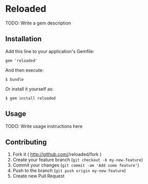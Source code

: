 # Reloaded

TODO: Write a gem description

## Installation

Add this line to your application's Gemfile:

    gem 'reloaded'

And then execute:

    $ bundle

Or install it yourself as:

    $ gem install reloaded

## Usage

TODO: Write usage instructions here

## Contributing

1. Fork it ( http://github.com/<my-github-username>/reloaded/fork )
2. Create your feature branch (`git checkout -b my-new-feature`)
3. Commit your changes (`git commit -am 'Add some feature'`)
4. Push to the branch (`git push origin my-new-feature`)
5. Create new Pull Request
